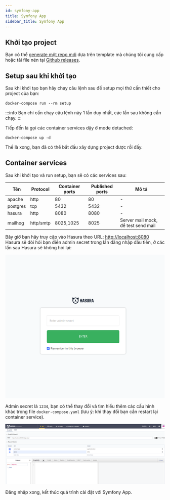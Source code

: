 ```yaml
---
id: symfony-app
title: Symfony App
sidebar_title: Symfony App
---
```


## Khởi tạo project

Bạn có thể [generate một repo mới](https://github.com/hasura-extra/symfony-app/generate) dựa trên template mà chúng tôi cung cấp hoặc
tải file nén tại [Github releases](https://github.com/hasura-extra/symfony-app/releases).

## Setup sau khi khởi tạo

Sau khi khởi tạo bạn hãy chạy câu lệnh sau để setup mọi thứ cần thiết cho project của bạn:

```shell
docker-compose run --rm setup
```

:::info
Bạn chỉ cần chạy câu lệnh này 1 lần duy nhất, các lần sau không cần chạy.
:::

Tiếp đến là gọi các container services dậy ở mode detached:

```shell
docker-compose up -d
```

Thế là xong, bạn đã có thể bắt đầu xây dựng project được rồi đấy.

## Container services

Sau khi khởi tạo và run setup, bạn sẽ có các services sau:

Tên | Protocol | Container ports | Published ports | Mô tả
--- | -------- | --------------- | --------------- | -----
apache | http  | 80 | 80 | -
postgres | tcp | 5432 | 5432 | -
hasura | http | 8080 | 8080 | -
mailhog | http/smtp | 8025,1025 | 8025 | Server mail mock, để test send mail 

Bây giờ bạn hãy truy cập vào Hasura theo URL: [http://localhost:8080](http://localhost:8080) Hasura sẽ đòi hỏi bạn điền
admin secret trong lần đăng nhập đầu tiên, ở các lần sau Hasura sẽ không hỏi lại:


![enter admin secret](../assets/enter-admin-secret.png)

Admin secret là `1234`, bạn có thể thay đổi và tìm hiểu thêm các cấu hình khác trong file 
`docker-compose.yaml` (lưu ý: khi thay đổi bạn cần restart lại container service). 

![graphiql](../assets/graphiql.png)

Đăng nhập xong, kết thúc quá trình cài đặt với Symfony App.